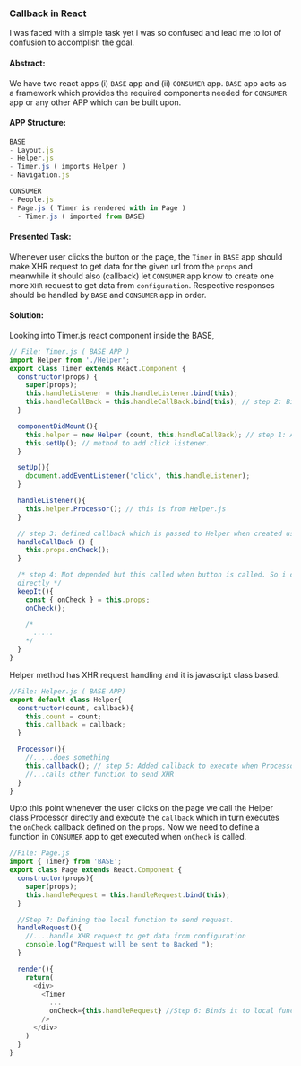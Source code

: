 ### Callback in React

I was faced with a simple task yet i was so confused and lead me to lot of confusion to accomplish the goal.

#### Abstract:
We have two react apps (i) `BASE` app and (ii) `CONSUMER` app. `BASE` app acts as a framework which provides the required components needed for `CONSUMER` app or any other APP which can be built upon.

#### APP Structure:
```javascript
BASE
- Layout.js
- Helper.js
- Timer.js ( imports Helper )
- Navigation.js

CONSUMER
- People.js
- Page.js ( Timer is rendered with in Page )
  - Timer.js ( imported from BASE)
```

#### Presented Task:
Whenever user clicks the button or the page, the `Timer` in `BASE` app should make XHR request to get data for the given url from the `props` and meanwhile it should also (callback) let `CONSUMER` app know to create one more `XHR` request to get data from `configuration`. Respective responses should be handled by `BASE` and `CONSUMER` app in order.

#### Solution:
Looking into Timer.js react component inside the BASE,
```javascript
// File: Timer.js ( BASE APP )
import Helper from './Helper';
export class Timer extends React.Component {
  constructor(props) {
    super(props);
    this.handleListener = this.handleListener.bind(this);
    this.handleCallBack = this.handleCallBack.bind(this); // step 2: Binded the callback handler.
  }

  componentDidMount(){
    this.helper = new Helper (count, this.handleCallBack); // step 1: Added callback Helper class.
    this.setUp(); // method to add click listener.
  }

  setUp(){
    document.addEventListener('click', this.handleListener);
  }

  handleListener(){
    this.helper.Processor(); // this is from Helper.js
  }

  // step 3: defined callback which is passed to Helper when created using `new`
  handleCallBack () {
    this.props.onCheck();
  }

  /* step 4: Not depended but this called when button is called. So i call the callback  
  directly */
  keepIt(){
    const { onCheck } = this.props;
    onCheck();

    /*
      .....
    */
  }
}
```

Helper method has XHR request handling and it is javascript class based.
```javascript
//File: Helper.js ( BASE APP)
export default class Helper{
  constructor(count, callback){
    this.count = count;
    this.callback = callback;
  }

  Processor(){
    //.....does something
    this.callback(); // step 5: Added callback to execute when Processor is called directly.
    //...calls other function to send XHR
  }
}
```
Upto this point whenever the user clicks on the page we call the Helper class Processor directly and execute the `callback` which in turn executes the `onCheck` callback defined on the `props`. Now we need to define a function in `CONSUMER` app to get executed when `onCheck` is called.
```javascript
//File: Page.js
import { Timer} from 'BASE';
export class Page extends React.Component {
  constructor(props){
    super(props);
    this.handleRequest = this.handleRequest.bind(this);
  }

  //Step 7: Defining the local function to send request.
  handleRequest(){
    //....handle XHR request to get data from configuration
    console.log("Request will be sent to Backed ");
  }

  render(){
    return(
      <div>
        <Timer
          ...
          onCheck={this.handleRequest} //Step 6: Binds it to local function
        />
      </div>
    )
  }
}
```

